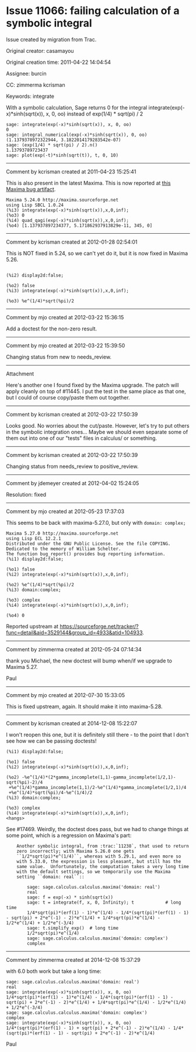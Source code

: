 # Issue 11066: failing calculation of a symbolic integral

Issue created by migration from Trac.

Original creator: casamayou

Original creation time: 2011-04-22 14:04:54

Assignee: burcin

CC:  zimmerma kcrisman

Keywords: integrate

With a symbolic calculation, Sage returns 0 
for the integral integrate(exp(-x)*sinh(sqrt(x)), x, 0, oo) 
instead of 
exp(1/4) * sqrt(pi) / 2


```
sage: integrate(exp(-x)*sinh(sqrt(x)), x, 0, oo)
0
sage: integral_numerical(exp(-x)*sinh(sqrt(x)), 0, oo)
(1.1379378972322944, 3.1822014179283542e-07)
sage: (exp(1/4) * sqrt(pi) / 2).n()
1.13793789723437
sage: plot(exp(-t)*sinh(sqrt(t)), t, 0, 10)
```




---

Comment by kcrisman created at 2011-04-23 15:25:41

This is also present in the latest Maxima.  This is now reported at [this Maxima bug artifact](https://sourceforge.net/tracker/?func=detail&aid=3292033&group_id=4933&atid=104933).


```
Maxima 5.24.0 http://maxima.sourceforge.net
using Lisp SBCL 1.0.24
(%i3) integrate(exp(-x)*sinh(sqrt(x)),x,0,inf);
(%o3) 0
(%i4) quad_qagi(exp(-x)*sinh(sqrt(x)),x,0,inf);
(%o4) [1.137937897234377, 5.171862937913829e-11, 345, 0]
```



---

Comment by kcrisman created at 2012-01-28 02:54:01

This is NOT fixed in 5.24, so we can't yet do it, but it is now fixed in Maxima 5.26.

```

(%i2) display2d:false;

(%o2) false
(%i3) integrate(exp(-x)*sinh(sqrt(x)),x,0,inf);

(%o3) %e^(1/4)*sqrt(%pi)/2
```



---

Comment by mjo created at 2012-03-22 15:36:15

Add a doctest for the non-zero result.


---

Comment by mjo created at 2012-03-22 15:39:50

Changing status from new to needs_review.


---

Attachment

Here's another one I found fixed by the Maxima upgrade. The patch will apply cleanly on top of #11445. I put the test in the same place as that one, but I could of course copy/paste them out together.


---

Comment by kcrisman created at 2012-03-22 17:50:39

Looks good.  No worries about the cut/paste.  However, let's try to put others in the symbolic integration ones... Maybe we should even separate some of them out into one of our "tests" files in calculus/ or something.


---

Comment by kcrisman created at 2012-03-22 17:50:39

Changing status from needs_review to positive_review.


---

Comment by jdemeyer created at 2012-04-02 15:24:05

Resolution: fixed


---

Comment by mjo created at 2012-05-23 17:37:03

This seems to be back with maxima-5.27.0, but only with `domain: complex;`


```
Maxima 5.27.0 http://maxima.sourceforge.net
using Lisp ECL 12.2.1
Distributed under the GNU Public License. See the file COPYING.
Dedicated to the memory of William Schelter.
The function bug_report() provides bug reporting information.
(%i1) display2d:false;

(%o1) false
(%i2) integrate(exp(-x)*sinh(sqrt(x)),x,0,inf);

(%o2) %e^(1/4)*sqrt(%pi)/2
(%i3) domain:complex;

(%o3) complex
(%i4) integrate(exp(-x)*sinh(sqrt(x)),x,0,inf);

(%o4) 0
```


Reported upstream at https://sourceforge.net/tracker/?func=detail&aid=3529144&group_id=4933&atid=104933.


---

Comment by zimmerma created at 2012-05-24 07:14:34

thank you Michael, the new doctest will bump when/if we upgrade to Maxima 5.27.

Paul


---

Comment by mjo created at 2012-07-30 15:33:05

This is fixed upstream, again. It should make it into maxima-5.28.


---

Comment by kcrisman created at 2014-12-08 15:22:07

I won't reopen this one, but it is definitely still there - to the point that I don't see how we can be passing doctests!

```
(%i1) display2d:false;

(%o1) false
(%i2) integrate(exp(-x)*sinh(sqrt(x)),x,0,inf);

(%o2) -%e^(1/4)*(2*gamma_incomplete(1,1)-gamma_incomplete(1/2,1)-sqrt(%pi)-2)/4
 +%e^(1/4)*gamma_incomplete(1,1)/2-%e^(1/4)*gamma_incomplete(1/2,1)/4
 +%e^(1/4)*sqrt(%pi)/4-%e^(1/4)/2
(%i3) domain:complex;

(%o3) complex
(%i4) integrate(exp(-x)*sinh(sqrt(x)),x,0,inf);
<hangs>
```

See #17469.   Weirdly, the doctest does pass, but we had to change things at some point, which is a regression on Maxima's part:

```
    Another symbolic integral, from :trac:`11238`, that used to return
    zero incorrectly; with Maxima 5.26.0 one gets
    ``1/2*sqrt(pi)*e^(1/4)``, whereas with 5.29.1, and even more so
    with 5.33.0, the expression is less pleasant, but still has the
    same value.  Unfortunately, the computation takes a very long time
    with the default settings, so we temporarily use the Maxima
    setting ``domain: real``::

        sage: sage.calculus.calculus.maxima('domain: real')
        real
        sage: f = exp(-x) * sinh(sqrt(x))
        sage: t = integrate(f, x, 0, Infinity); t            # long time
        1/4*sqrt(pi)*(erf(1) - 1)*e^(1/4) - 1/4*(sqrt(pi)*(erf(1) - 1) - sqrt(pi) + 2*e^(-1) - 2)*e^(1/4) + 1/4*sqrt(pi)*e^(1/4) - 1/2*e^(1/4) + 1/2*e^(-3/4)
        sage: t.simplify_exp()  # long time
        1/2*sqrt(pi)*e^(1/4)
        sage: sage.calculus.calculus.maxima('domain: complex')
        complex
```



---

Comment by zimmerma created at 2014-12-08 15:37:29

with 6.0 both work but take a long time:

```
sage: sage.calculus.calculus.maxima('domain: real')
real
sage: integrate(exp(-x)*sinh(sqrt(x)), x, 0, oo)
1/4*sqrt(pi)*(erf(1) - 1)*e^(1/4) - 1/4*(sqrt(pi)*(erf(1) - 1) - sqrt(pi) + 2*e^(-1) - 2)*e^(1/4) + 1/4*sqrt(pi)*e^(1/4) - 1/2*e^(1/4) + 1/2*e^(-3/4)
sage: sage.calculus.calculus.maxima('domain: complex')
complex
sage: integrate(exp(-x)*sinh(sqrt(x)), x, 0, oo)
1/4*(sqrt(pi)*(erf(1) - 1) + sqrt(pi) + 2*e^(-1) - 2)*e^(1/4) - 1/4*(sqrt(pi)*(erf(1) - 1) - sqrt(pi) + 2*e^(-1) - 2)*e^(1/4)
```

Paul
